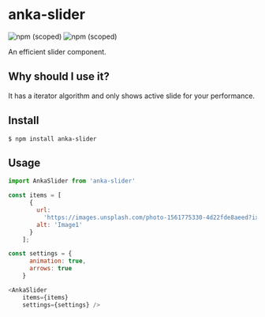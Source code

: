 # anka-slider

![npm (scoped)](https://img.shields.io/badge/version-1.2.0-blue.svg)
![npm (scoped)](https://img.shields.io/github/license/aslihanozfidan/anka-slider.svg)

An efficient slider component.

## Why should I use it?

It has a iterator algorithm and only shows active slide for your performance.

## Install

```
$ npm install anka-slider
```

## Usage

```javascript
import AnkaSlider from 'anka-slider'

const items = [
      {
        url:
          'https://images.unsplash.com/photo-1561775330-4d22fde8aeed?ixlib=rb-1.2.1&ixid=eyJhcHBfaWQiOjEyMDd9&auto=format&fit=crop&w=925&q=80',
        alt: 'Image1'
      }
    ];

const settings = {
      animation: true,
      arrows: true
    }

<AnkaSlider
    items={items} 
    settings={settings} />
```
